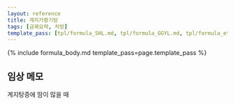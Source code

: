 ```yaml
---
layout: reference
title: 계지가황기탕
tags: [금궤요략, 처방]
template_pass: [tpl/formula_SHL.md, tpl/formula_GGYL.md, tpl/formula_etc.md]
---
```


{% include formula_body.md template_pass=page.template_pass %}


## 임상 메모

계지탕증에 땀이 많을 때
